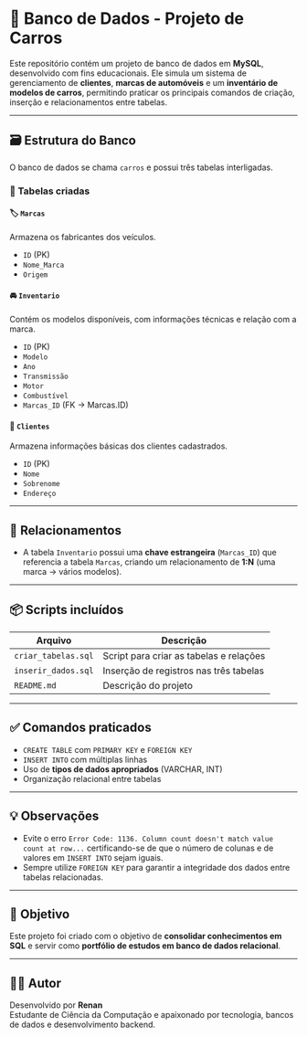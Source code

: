 # 🚗 Banco de Dados - Projeto de Carros

Este repositório contém um projeto de banco de dados em **MySQL**, desenvolvido com fins educacionais. Ele simula um sistema de gerenciamento de **clientes**, **marcas de automóveis** e um **inventário de modelos de carros**, permitindo praticar os principais comandos de criação, inserção e relacionamentos entre tabelas.

---

## 🗃️ Estrutura do Banco

O banco de dados se chama `carros` e possui três tabelas interligadas.

### 🔧 Tabelas criadas

#### 🏷️ `Marcas`
Armazena os fabricantes dos veículos.

- `ID` (PK)
- `Nome_Marca`
- `Origem`

#### 🚘 `Inventario`
Contém os modelos disponíveis, com informações técnicas e relação com a marca.

- `ID` (PK)
- `Modelo`
- `Ano`
- `Transmissão`
- `Motor`
- `Combustível`
- `Marcas_ID` (FK → Marcas.ID)

#### 👤 `Clientes`
Armazena informações básicas dos clientes cadastrados.

- `ID` (PK)
- `Nome`
- `Sobrenome`
- `Endereço`

---

## 🔗 Relacionamentos

- A tabela `Inventario` possui uma **chave estrangeira** (`Marcas_ID`) que referencia a tabela `Marcas`, criando um relacionamento de **1:N** (uma marca → vários modelos).

---

## 📦 Scripts incluídos

| Arquivo                | Descrição                                  |
|------------------------|--------------------------------------------|
| `criar_tabelas.sql`    | Script para criar as tabelas e relações    |
| `inserir_dados.sql`    | Inserção de registros nas três tabelas     |
| `README.md`            | Descrição do projeto                       |

---

## ✅ Comandos praticados

- `CREATE TABLE` com `PRIMARY KEY` e `FOREIGN KEY`
- `INSERT INTO` com múltiplas linhas
- Uso de **tipos de dados apropriados** (VARCHAR, INT)
- Organização relacional entre tabelas

---

## 💡 Observações

- Evite o erro `Error Code: 1136. Column count doesn't match value count at row...` certificando-se de que o número de colunas e de valores em `INSERT INTO` sejam iguais.
- Sempre utilize `FOREIGN KEY` para garantir a integridade dos dados entre tabelas relacionadas.

---

## 🎯 Objetivo

Este projeto foi criado com o objetivo de **consolidar conhecimentos em SQL** e servir como **portfólio de estudos em banco de dados relacional**.

---

## 👨‍💻 Autor

Desenvolvido por **Renan**  
Estudante de Ciência da Computação e apaixonado por tecnologia, bancos de dados e desenvolvimento backend.
